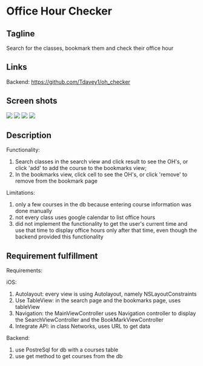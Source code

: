 # Office Hour Checker

## Tagline

Search for the classes, bookmark them and check their office hour

## Links

Backend: https://github.com/Tdavey1/oh_checker

## Screen shots

![](home.png)
![](courses.png)
![](bookmarks.png)
![](office_hours.png)

## Description

Functionality: 

1. Search classes in the search view and click result to see the OH's, or click 'add' to add the course to the bookmarks view; 
2. In the bookmarks view, click cell to see the OH's, or click 'remove' to remove from the bookmark page

Limitations:

1. only a few courses in the db because entering course information was done manually
2. not every class uses google calendar to list office hours
2. did not implement the functionality to get the user's current time and use that time to display office hours only after that time, even though the backend provided this functionality

## Requirement fulfillment

Requirements:

iOS:

1. Autolayout: every view is using Autolayout, namely NSLayoutConstraints
2. Use TableView: in the search page and the bookmarks page, uses tableView
3. Navigation: the MainViewController uses Navigation controller to display the SearchViewController and the BookMarkViewController
4. Integrate API: in class Networks, uses URL to get data

Backend: 

1. use PostreSql for db with a courses table
2. use get method to get courses from the db
